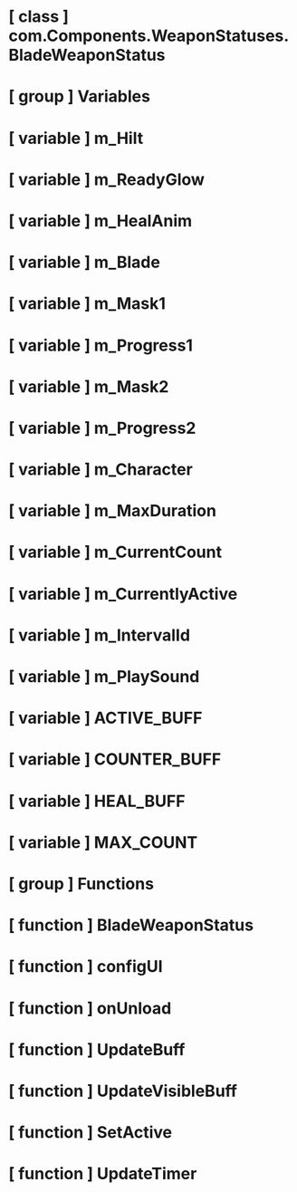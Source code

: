 # [ class ] com.Components.WeaponStatuses.BladeWeaponStatus

# [ group ] Variables

# [ variable ] m_Hilt

# [ variable ] m_ReadyGlow

# [ variable ] m_HealAnim

# [ variable ] m_Blade

# [ variable ] m_Mask1

# [ variable ] m_Progress1

# [ variable ] m_Mask2

# [ variable ] m_Progress2

# [ variable ] m_Character

# [ variable ] m_MaxDuration

# [ variable ] m_CurrentCount

# [ variable ] m_CurrentlyActive

# [ variable ] m_IntervalId

# [ variable ] m_PlaySound

# [ variable ] ACTIVE_BUFF

# [ variable ] COUNTER_BUFF

# [ variable ] HEAL_BUFF

# [ variable ] MAX_COUNT

# [ group ] Functions

# [ function ] BladeWeaponStatus

# [ function ] configUI

# [ function ] onUnload

# [ function ] UpdateBuff

# [ function ] UpdateVisibleBuff

# [ function ] SetActive

# [ function ] UpdateTimer

